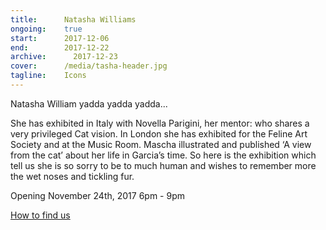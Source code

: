 ```yaml
---
title:      Natasha Williams
ongoing:    true
start:      2017-12-06
end:        2017-12-22
archive:	  2017-12-23
cover:      /media/tasha-header.jpg
tagline:    Icons
---
```


Natasha William yadda yadda yadda... 

<!--more-->

She has exhibited in Italy with Novella Parigini, her mentor: who shares a very privileged Cat vision. In London she has exhibited for the Feline Art Society and at the Music Room. Mascha illustrated and published ‘A view from the cat’ about her life in Garcia’s time. So here is the exhibition which tell us she is so sorry to be to much human and wishes to remember more the wet noses and tickling fur.

Opening November 24th, 2017 6pm - 9pm

[How to find us](/contact/)